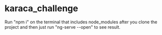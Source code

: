 # karaca_challenge

Run "npm i" on the terminal that includes node_modules after you clone the project and then just run "ng-serve --open" to see result.


